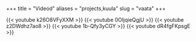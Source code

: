 +++
title = "Videod"
aliases = "projects,kuula"
slug = "vaata"
+++

{{< youtube k26O8VFyXXM >}}
{{< youtube 0OIjqieQgjU >}}
{{< youtube z2DWdhz7ao8 >}}
{{< youtube 1b-Qfy3yCGY >}}
{{< youtube dR4fgFKpsgE >}}


